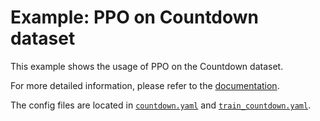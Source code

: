 # Example: PPO on Countdown dataset

This example shows the usage of PPO on the Countdown dataset.

For more detailed information, please refer to the [documentation](../../docs/sphinx_doc/source/tutorial/example_reasoning_basic.md).

The config files are located in [`countdown.yaml`](countdown.yaml) and [`train_countdown.yaml`](train_countdown.yaml).
